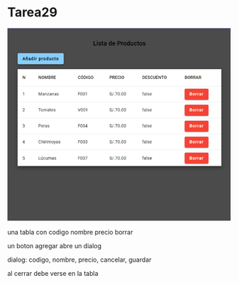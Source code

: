 # Tarea29

![](./src/assets/capture.png)


una tabla con codigo nombre precio borrar

un boton agregar abre un dialog

dialog: codigo, nombre, precio, cancelar, guardar

al cerrar debe verse en la tabla

